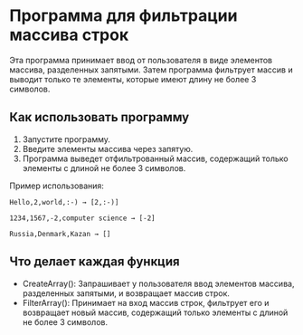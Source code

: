 # Программа для фильтрации массива строк

Эта программа принимает ввод от пользователя в виде элементов массива, разделенных запятыми. Затем программа фильтрует массив и выводит только те элементы, которые имеют длину не более 3 символов.

## Как использовать программу

1. Запустите программу.
2. Введите элементы массива через запятую.
3. Программа выведет отфильтрованный массив, содержащий только элементы с длиной не более 3 символов.

Пример использования:

    Hello,2,world,:-) → [2,:-)]

    1234,1567,-2,computer science → [-2]

    Russia,Denmark,Kazan → []


## Что делает каждая функция

- CreateArray(): Запрашивает у пользователя ввод элементов массива, разделенных запятыми, и возвращает массив строк.
- FilterArray(): Принимает на вход массив строк, фильтрует его и возвращает новый массив, содержащий только элементы с длиной не более 3 символов.
